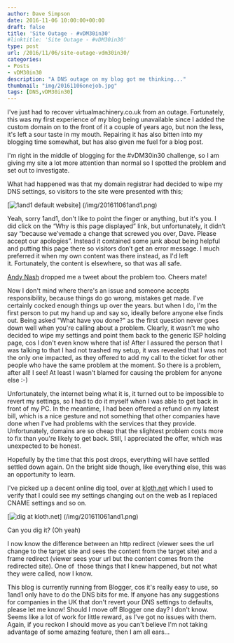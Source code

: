 ```yaml
---
author: Dave Simpson
date: 2016-11-06 10:00:00+00:00
draft: false
title: 'Site Outage - #vDM30in30'
#linktitle: 'Site Outage - #vDM30in30'
type: post
url: /2016/11/06/site-outage-vdm30in30/
categories: 
- Posts
- vDM30in30
description: "A DNS outage on my blog got me thinking..."
thumbnail: "img/20161106onejob.jpg"
tags: [DNS,vDM30in30]
---
```

I've just had to recover virtualmachinery.co.uk from an outage. Fortunately, this was my first experience of my blog being unavailable since I added the custom domain on to the front of it a couple of years ago, but non the less, it's left a sour taste in my mouth. Repairing it has also bitten into my blogging time somewhat, but has also given me fuel for a blog post.  
  
I'm right in the middle of blogging for the #vDM30in30 challenge, so I am giving my site a lot more attention than normal so I spotted the problem and set out to investigate.  

What had happened was that my domain registrar had decided to wipe my DNS settings, so visitors to the site were presented with this;  


[![1and1 default website](/img/201611061and1.png)] (/img/201611061and1.png)
    
Yeah, sorry 1and1, don't like to point the finger or anything, but it's you. I did click on the “Why is this page displayed” link, but unfortunately, it didn’t say “because we’vemade a change that screwed you over, Dave. Please accept our apologies”. Instead it contained some junk about being helpful and putting this page there so visitors don’t get an error message. I much preferred it when my own content was there instead, as I'd left it. Fortunately, the content is elsewhere, so that was all safe.  
  


[Andy Nash](https://twitter.com/andynash99) dropped me a tweet about the problem too. Cheers mate!  
  
Now I don't mind where there's an issue and someone accepts responsibility, because things do go wrong, mistakes get made. I've certainly cocked enough things up over the years. but when I do, I'm the first person to put my hand up and say so, ideally before anyone else finds out. Being asked "What have you done?" as the first question never goes down well when you're calling about a problem. Clearly, it wasn't me who decided to wipe my settings and point them back to the generic ISP holding page, cos I don't even know where that is! After I assured the person that I was talking to that I had not trashed my setup, it was revealed that I was not the only one impacted, as they offered to add my call to the ticket for other people who have the same problem at the moment. So there is a problem, after all! I see! At least I wasn't blamed for causing the problem for anyone else :-)  
  
Unfortunately, the internet being what it is, it turned out to be impossible to revert my settings, so I had to do it myself when I was able to get back in front of my PC. In the meantime, I had been offered a refund on my latest bill, which is a nice gesture and not something that other companies have done when I've had problems with the services that they provide. Unfortunately, domains are so cheap that the slightest problem costs more to fix than you're likely to get back. Still, I appreciated the offer, which was unexpected to be honest.  
  
Hopefully by the time that this post drops, everything will have settled settled down again. On the bright side though, like everything else, this was an opportunity to learn.  
  
I've picked up a decent online dig tool, over at [kloth.net](http://www.kloth.net/services/dig.php) which I used to verify that I could see my settings changing out on the web as I replaced CNAME settings and so on.  
  

[![dig at kloth.net](/img/20161106dig.png?w=300)] (/img/201611061and1.png)

Can you dig it? (Oh yeah)
  
  
I now know the difference between an http redirect (viewer sees the url change to the target site and sees the content from the target site) and a frame redirect (viewer sees your url but the content comes from the redirected site). One of  those things that I knew happened, but not what they were called, now I know.  
  
This blog is currently running from Blogger, cos it's really easy to use, so 1and1 only have to do the DNS bits for me. If anyone has any suggestions for companies in the UK that don't revert your DNS settings to defaults, please let me know! Should I move off Blogger one day? I don't know. Seems like a lot of work for little reward, as I've got no issues with them. Again, if you reckon I should move as you can't believe I'm not taking advantage of some amazing feature, then I am all ears...  
  
  

